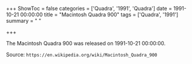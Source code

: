 +++
ShowToc = false
categories = ['Quadra', '1991', 'Quadra']
date = 1991-10-21 00:00:00
title = "Macintosh Quadra 900"
tags = ['Quadra', '1991']
summary = " "

+++

The Macintosh Quadra 900 was released on 1991-10-21 00:00:00.

Source: `https://en.wikipedia.org/wiki/Macintosh_Quadra_900`
